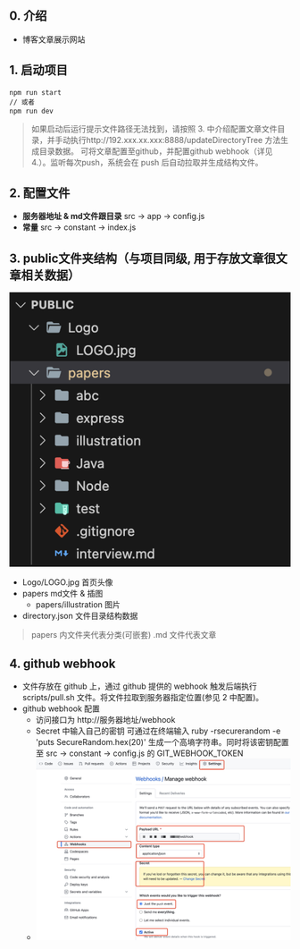 ## 0. 介绍

+ 博客文章展示网站

## 1. 启动项目

```
npm run start
// 或者
npm run dev
```

> 如果启动后运行提示文件路径无法找到，请按照 3. 中介绍配置文章文件目录，并手动执行http://192.xxx.xx.xxx:8888/updateDirectoryTree 方法生成目录数据。
> 可将文章配置至github，并配置github webhook（详见4.）。监听每次push，系统会在 push 后自动拉取并生成结构文件。

## 2. 配置文件
+ **服务器地址 & md文件跟目录** src -> app -> config.js
+ **常量** src -> constant -> index.js

## 3. public文件夹结构（与项目同级, 用于存放文章很文章相关数据）

![目录结构](public/public.png)

+ Logo/LOGO.jpg 首页头像
+ papers md文件 & 插图
  + papers/illustration 图片
+ directory.json 文件目录结构数据

> papers 内文件夹代表分类(可嵌套)  .md 文件代表文章

## 4. github webhook
+ 文件存放在 github 上，通过 github 提供的 webhook 触发后端执行 scripts/pull.sh 文件。将文件拉取到服务器指定位置(参见 2 中配置)。
+ github webhook 配置
  + 访问接口为 http://服务器地址/webhook
  + Secret 中输入自己的密钥 可通过在终端输入 ruby -rsecurerandom -e 'puts SecureRandom.hex(20)' 生成一个高墒字符串。同时将该密钥配置至 src -> constant -> config.js 的 GIT_WEBHOOK_TOKEN
  + ![目录结构](public/webhook.jpg)